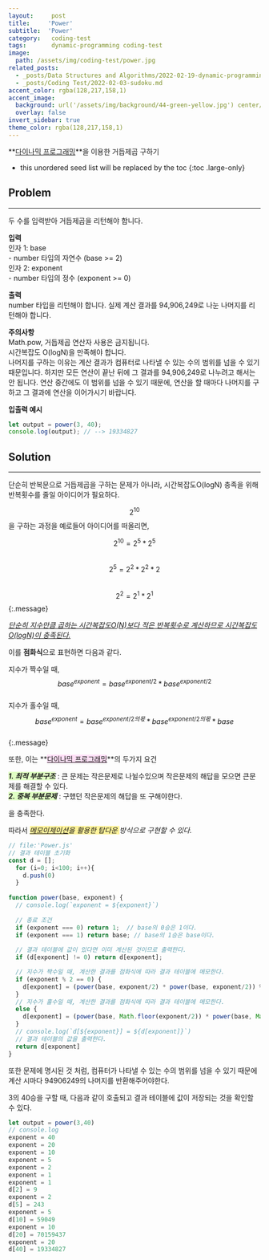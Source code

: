 ```yaml
---
layout:     post
title:     'Power'
subtitle:  'Power'
category:   coding-test
tags:       dynamic-programming coding-test
image: 
  path: /assets/img/coding-test/power.jpg
related_posts: 
  - _posts/Data Structures and Algorithms/2022-02-19-dynamic-programming.md
  - _posts/Coding Test/2022-02-03-sudoku.md
accent_color: rgba(128,217,158,1)
accent_image:
  background: url('/assets/img/background/44-green-yellow.jpg') center/cover
  overlay: false
invert_sidebar: true
theme_color: rgba(128,217,158,1)
---
```


**[다이나믹 프로그래밍](/data-structures-and-algorithms/dynamic-programming.html#11-what-is-dynamic-programming)**을 이용한 거듭제곱 구하기

* this unordered seed list will be replaced by the toc
{:toc .large-only}

## Problem
---

두 수를 입력받아 거듭제곱을 리턴해야 합니다.

**입력** <br>
인자 1: base <br>
\- number 타입의 자연수 (base >= 2) <br>
인자 2: exponent <br>
\- number 타입의 정수 (exponent >= 0)

**출력** <br>
number 타입을 리턴해야 합니다.
실제 계산 결과를 94,906,249로 나눈 나머지를 리턴해야 합니다.

**주의사항** <br>
Math.pow, 거듭제곱 연산자 사용은 금지됩니다. <br>
시간복잡도 O(logN)을 만족해야 합니다. <br>
나머지를 구하는 이유는 계산 결과가 컴퓨터로 나타낼 수 있는 수의 범위를 넘을 수 있기 때문입니다. 하지만 모든 연산이 끝난 뒤에 그 결과를 94,906,249로 나누려고 해서는 안 됩니다. 연산 중간에도 이 범위를 넘을 수 있기 때문에, 연산을 할 때마다 나머지를 구하고 그 결과에 연산을 이어가시기 바랍니다.

**입출력 예시**
~~~js
let output = power(3, 40);
console.log(output); // --> 19334827
~~~

## Solution
---

단순히 반복문으로 거듭제곱을 구하는 문제가 아니라, 시간복잡도O(logN) 충족을 위해 반복횟수를 줄일 아이디어가 필요하다.

$$2^{10}$$을 구하는 과정을 예로들어 아이디어를 떠올리면,

$$2^{10} = 2^5 *  2^5$$ <br>
$$2^5 = 2^2 * 2^2 * 2$$ <br>
$$2^2 = 2^1 * 2^1$$ 
{:.message}

*<u>단순히 지수만큼 곱하는 시간복잡도O(N)보다 적은 반복횟수로 계산하므로 시간복잡도 O(logN)이 충족된다.</u>*

이를 **점화식**으로 표현하면 다음과 같다.

지수가 짝수일 때, <br>
$$base^{exponent} = base^{exponent/2} * base^{exponent/2}$$ <br>
지수가 홀수일 때, <br>
$$base^{exponent} = base^{exponent/2의 몫} * base^{exponent/2의 몫} *base$$ <br>
{:.message}

또한, 이는 **<span style='background-color: #FFDFF6'>[다이나믹 프로그래밍](/data-structures-and-algorithms/dynamic-programming.html#11-what-is-dynamic-programming)</span>**의 두가지 요건 

***<span style='background-color: #e0ffc4'>1. 최적 부분구조</span>*** : 큰 문제는 작은문제로 나뉠수있으며 작은문제의 해답을 모으면 큰문제를 해결할 수 있다. <br>
***<span style='background-color: #e0ffc4'>2. 중복 부분문제</span>*** : 구했던 작은문제의 해답을 또 구해야한다. 
 
을 충족한다. 

따라서 *<span style='background-color: #fff39b'>[메모이제이션](/data-structures-and-algorithms/dynamic-programming.html#12-what-is-memoization)을 활용한 탑다운 </span> 방식으로 구현할 수 있다.*

~~~js
// file:'Power.js'
// 결과 테이블 초기화
const d = [];
  for (i=0; i<100; i++){ 
    d.push(0)
  }
  
function power(base, exponent) {
  // console.log(`exponent = ${exponent}`)
  
  // 종료 조건 
  if (exponent === 0) return 1;  // base의 0승은 1이다.
  if (exponent === 1) return base; // base의 1승은 base이다.
  
  // 결과 테이블에 값이 있다면 이미 계산된 것이므로 출력한다. 
  if (d[exponent] != 0) return d[exponent]; 

  // 지수가 짝수일 때, 계산한 결과를 점화식에 따라 결과 테이블에 메모한다. 
  if (exponent % 2 == 0) {
    d[exponent] = (power(base, exponent/2) * power(base, exponent/2)) % 94906249
  }
  // 지수가 홀수일 때, 계산한 결과를 점화식에 따라 결과 테이블에 메모한다. 
  else {
    d[exponent] = (power(base, Math.floor(exponent/2)) * power(base, Math.floor(exponent/2)) * base) % 94906249
  }
  // console.log(`d[${exponent}] = ${d[exponent]}`)
  // 결과 테이블의 값을 출력한다. 
  return d[exponent]
}
~~~

또한 문제에 명시된 것 처럼, 컴퓨터가 나타낼 수 있는 수의 범위를 넘을 수 있기 때문에 계산 시마다 94906249의 나머지를 반환해주어야한다.

3의 40승을 구할 때, 다음과 같이 호출되고 결과 테이블에 값이 저장되는 것을 확인할 수 있다. 

~~~js
let output = power(3,40)
// console.log
exponent = 40
exponent = 20
exponent = 10
exponent = 5
exponent = 2
exponent = 1
exponent = 1
d[2] = 9
exponent = 2
d[5] = 243
exponent = 5
d[10] = 59049
exponent = 10
d[20] = 70159437
exponent = 20
d[40] = 19334827
~~~